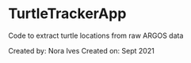 # TurtleTrackerApp
Code to extract turtle locations from raw ARGOS data

Created by: Nora Ives 
Created on: Sept 2021
